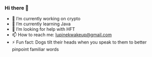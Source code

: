 ### Hi there 👋

- 🔭 I’m currently working on crypto
- 🌱 I’m currently learning Java
- 🤔 I’m looking for help with HFT
- 📫 How to reach me: lupinekwakeup@gmail.com
- ⚡ Fun fact: Dogs tilt their heads when you speak to them to better pinpoint familiar words
